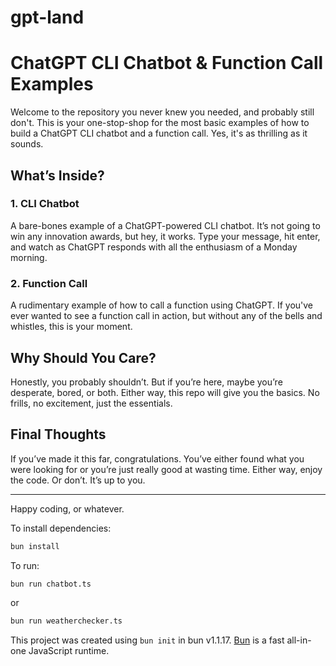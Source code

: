 # gpt-land

# ChatGPT CLI Chatbot & Function Call Examples

Welcome to the repository you never knew you needed, and probably still don't. This is your one-stop-shop for the most basic examples of how to build a ChatGPT CLI chatbot and a function call. Yes, it's as thrilling as it sounds.

## What’s Inside?

### 1. CLI Chatbot
A bare-bones example of a ChatGPT-powered CLI chatbot. It’s not going to win any innovation awards, but hey, it works. Type your message, hit enter, and watch as ChatGPT responds with all the enthusiasm of a Monday morning.

### 2. Function Call
A rudimentary example of how to call a function using ChatGPT. If you've ever wanted to see a function call in action, but without any of the bells and whistles, this is your moment.

## Why Should You Care?

Honestly, you probably shouldn’t. But if you’re here, maybe you’re desperate, bored, or both. Either way, this repo will give you the basics. No frills, no excitement, just the essentials.

## Final Thoughts

If you’ve made it this far, congratulations. You’ve either found what you were looking for or you’re just really good at wasting time. Either way, enjoy the code. Or don’t. It’s up to you.

---

Happy coding, or whatever.

To install dependencies:

```bash
bun install
```

To run:

```bash
bun run chatbot.ts
```

or

```bash
bun run weatherchecker.ts
```


This project was created using `bun init` in bun v1.1.17. [Bun](https://bun.sh) is a fast all-in-one JavaScript runtime.
